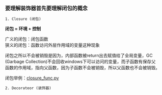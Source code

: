 <big>**要理解装饰器首先要理解闭包的概念**</big>

    1. Closure (闭包)
**闭包 = 环境 + 控制**

广义的闭包：闭包函数\
狭义的闭包：函数访问外层作用域的变量这种现象

闭包之所以不会被销毁是因为，内部函数被return出去赋值给了全局变量，GC (Garbage Collection)不会回收windows下可以访问的变量，而子函数有保存父函数的作用域，指向父函数，因为子函数不会被销毁，所以父函数也不会被销毁。

闭包举例：[closure_func.py](closure_func.py)

    2. Decorateor (装饰器)

